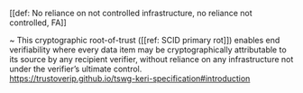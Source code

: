 [[def: No reliance on not controlled infrastructure, no reliance not controlled, FA]]

~  This cryptographic root-of-trust ([[ref: SCID primary rot]]) enables end verifiability where every data item may be cryptographically attributable to its source by any recipient verifier, without reliance on any infrastructure not under the verifier’s ultimate control.  
<https://trustoverip.github.io/tswg-keri-specification#introduction>
